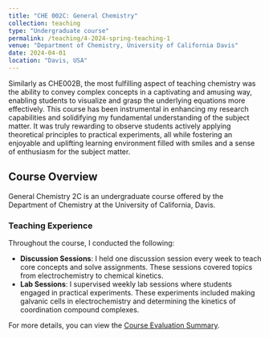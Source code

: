 ```yaml
---
title: "CHE 002C: General Chemistry"
collection: teaching
type: "Undergraduate course"
permalink: /teaching/4-2024-spring-teaching-1
venue: "Department of Chemistry, University of California Davis"
date: 2024-04-01
location: "Davis, USA"
---
```


Similarly as CHE002B, the most fulfilling aspect of teaching chemistry was the ability to convey complex concepts in a captivating and amusing way, enabling students to visualize and grasp the underlying equations more effectively. This course has been instrumental in enhancing my research capabilities and solidifying my fundamental understanding of the subject matter. It was truly rewarding to observe students actively applying theoretical principles to practical experiments, all while fostering an enjoyable and uplifting learning environment filled with smiles and a sense of enthusiasm for the subject matter. 

## Course Overview

General Chemistry 2C is an undergraduate course offered by the Department of Chemistry at the University of California, Davis.

### Teaching Experience

Throughout the course, I conducted the following:

- **Discussion Sessions**: I held one discussion session every week to teach core concepts and solve assignments. These sessions covered topics from electrochemistry to chemical kinetics.
- **Lab Sessions**: I supervised weekly lab sessions where students engaged in practical experiments. These experiments included making galvanic cells in electrochemistry and determining the kinetics of coordination compound complexes.

For more details, you can view the [Course Evaluation Summary](/files/che002c_spring_2024.pdf).

